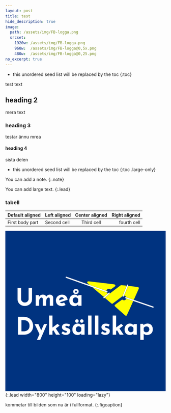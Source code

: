 ```yaml
---
layout: post
title: test
hide_description: true
image:
  path: /assets/img/FB-logga.png
  srcset:
    1920w: /assets/img/FB-logga.png
    960w:  /assets/img/FB-logga@0,5x.png
    480w:  /assets/img/FB-logga@0,25.png
no_excerpt: true
---
```


* this unordered seed list will be replaced by the toc
{:toc}

test text

## heading 2

mera text

### heading 3

testar ännu mrea

#### heading 4

sista delen

* this unordered seed list will be replaced by the toc
{:toc .large-only}

You can add a note.
{:.note}

You can add large text.
{:.lead}

### tabell

| Default aligned |Left aligned| Center aligned  | Right aligned  |
|-----------------|:-----------|:---------------:|---------------:|
| First body part |Second cell | Third cell      | fourth cell    |

![Full-width image](/assets/img/FB-logga.png){:.lead width="800" height="100" loading="lazy"}

kommetar till bilden som nu är i fullformat.
{:.figcaption}
